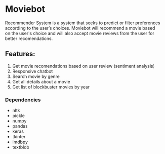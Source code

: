 # Moviebot
Recommender System is a system that seeks to predict or filter preferences according to the user’s choices.
Moviebot will recommend a movie based on the user's choice and will also accept movie reviews from the user for better recomendations.

## Features:
1. Get movie recomendations based on user review (sentiment analysis)
2. Responsive chatbot
3. Search movie by genre
4. Get all details about a movie
5. Get list of blockbuster movies by year


### Dependencies
- nltk
- pickle
- numpy
- pandas
- keras
- tkinter
- imdbpy
- textblob


